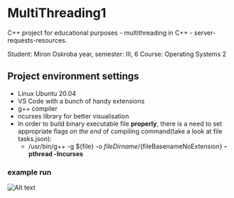 # MultiThreading1
C++ project for educational purposes - multithreading in C++ - server-requests-resources. 

Student: Miron Oskroba
year, semester: III, 6
Course: Operating Systems 2

## Project environment settings
- Linux Ubuntu 20.04
- VS Code with a bunch of handy extensions
- g++ compiler
- ncurses library for better visualisation
- In order to build binary executable file **properly**, there is a need to set appropriate flags *on the end* of compiling command(take a look at file tasks.json):
  - /usr/bin/g++ -g ${file} -o ${fileDirname}/${fileBasenameNoExtension} **-pthread -lncurses**

### example run

![Alt text](/readme-files/program-run.gif?raw=true "program run")

